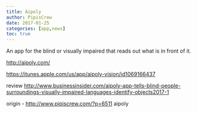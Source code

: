 ```yaml
---
title: Aipoly
author: PipisCrew
date: 2017-01-25
categories: [app,news]
toc: true
---
```


An app for the blind or visually impaired that reads out what is in front of it.

http://aipoly.com/

https://itunes.apple.com/us/app/aipoly-vision/id1069166437

review
http://www.businessinsider.com/aipoly-app-tells-blind-people-surroundings-visually-impaired-languages-identify-objects2017-1

origin - http://www.pipiscrew.com/?p=6511 aipoly